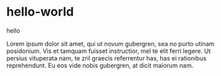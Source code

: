 # hello-world
hello

Lorem ipsum dolor sit amet, qui ut novum gubergren, sea no purto utinam posidonium. Vis et tamquam fuisset instructior, mel te elit ferri legere. Ut persius vituperata nam, te zril graecis referrentur has, has ei rationibus reprehendunt. 
Eu eos vide nobis gubergren, at dicit maiorum nam.
